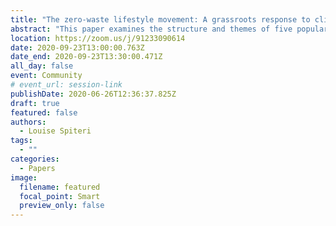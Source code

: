 ```yaml
---
title: "The zero-waste lifestyle movement: A grassroots response to climate change"
abstract: "This paper examines the structure and themes of five popular ZW Instagram accounts through the theoretical lens of the Lifestyle Movement Framework. A Thematic Analysis of 2,000 posts revealed that these communities have a strong sense of cohesion and coherence. Members have a strong sense of identity as ZW practitioners, embed ZW activities in their everyday lives, and believe that their individual actions can contribute to social change."
location: https://zoom.us/j/91233090614
date: 2020-09-23T13:00:00.763Z
date_end: 2020-09-23T13:30:00.471Z
all_day: false
event: Community
# event_url: session-link
publishDate: 2020-06-26T12:36:37.825Z
draft: true
featured: false
authors:
  - Louise Spiteri
tags:
  - ""
categories:
  - Papers
image:
  filename: featured
  focal_point: Smart
  preview_only: false
---
```

